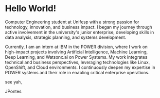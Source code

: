 # Hello World!
Computer Engineering student at Unifesp with a strong passion for technology, innovation, and business impact. I began my journey through active involvement in the university's junior enterprise, developing skills in data analysis, strategic planning, and systems development.

Currently, I am an intern at IBM in the POWER division, where I work on high-impact projects involving Artificial Intelligence, Machine Learning, Deep Learning, and Watsonx.ai on Power Systems. My work integrates technical and business perspectives, leveraging technologies like Linux, OpenShift, and Cloud environments. I continuously deepen my expertise in POWER systems and their role in enabling critical enterprise operations.

see yah,

JPontes

<!---
JlPontes/JlPontes is a ✨ special ✨ repository because its `README.md` (this file) appears on your GitHub profile.
You can click the Preview link to take a look at your changes.
--->
